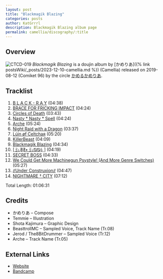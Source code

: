 ```yaml
---
layout: post
title: "Blackmagik Blazing"
categories: posts
author: KatGrrrl
description: Blackmagik Blazing album page
permalink: camellia/discography/:title
---
```


## Overview

![CTCD-019](/assets/images/camellia/albums/CTCD-019.png)
*Blackmagik Blazing* is a doujin album by [かめりあ]({% link postsWiki/_posts/2023-12-10-camellia.md %}) (Camellia) released on 2019-08-12 (Comiket 96) by the circle [かめるかめりあ](#).

## Tracklist

1. [B L A C K - R A Y](#) (04:38)
2. [BRACE FOR FRICKING IMPACT](#) (04:24)
3. [Circles of Death](#) (03:43)
4. [Nasty * Nasty * Spell](#) (04:24)
5. [Arche](#) (05:24)
6. [Night Raid with a Dragon](#) (03:37)
7. [Lúin øf Celtchaя](#) (05:20)
8. [KillerBeast](#) (04:09)
9. [Blackmagik Blazing](#) (04:34)
10. [\[ ⫖⌊∄∄◗ ⫖⌊⦰⦰ꗐ \]](#) (04:19)
11. [SECRET BOSS](#) (04:33)
12. [We Could Get More Machinegun Psystyle! (And More Genre Switches)](#) (05:27)
13. [⫻Under Construxion⫻](#) (04:47)
14. [NIGHTMARE † CITY](#) (07:12)

Total Length: 01:06:31

## Credits

* かめりあ – Compose
* Temmie – Illustration
* Shota Kajimura – Graphic Design
* BeasttrollMC – Sampled Voice, Track Name (Tr.08)
* Jerod / The8BitDrummer – Sampled Voice (Tr.12)
* Arche – Track Name (Tr.05)

## External Links

* [Website](https://cametek.jp/black/)
* [Bandcamp](https://cametek.bandcamp.com/album/blackmagik-blazing)
